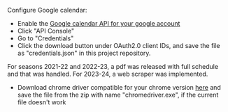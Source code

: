 Configure Google calendar:
- Enable the [Google calendar API for your google account](https://console.cloud.google.com/apis/api/calendar-json.googleapis.com/)
- Click "API Console"
- Go to "Credentials"
- Click the download button under OAuth2.0 client IDs, and save the file as "credentials.json" in this project repository.

For seasons 2021-22 and 2022-23, a pdf was released with full schedule and that was handled. For 2023-24, a web scraper was implemented.
- Download chrome driver compatible for your chrome version [here](https://chromedriver.chromium.org/downloads) and save the file from the zip with name "chromedriver.exe", if the current file doesn't work
